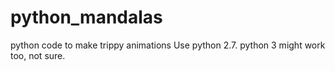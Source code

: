 # python_mandalas
python code to make trippy animations
Use python 2.7.  python 3 might work too, not sure.

